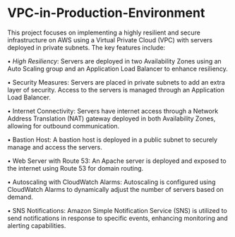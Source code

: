 # VPC-in-Production-Environment

This project focuses on implementing a highly resilient and secure infrastructure on AWS using a Virtual Private Cloud (VPC) with servers deployed in private subnets.
The key features include:

•	_High Resiliency_: Servers are deployed in two Availability Zones using an Auto Scaling group and an Application Load Balancer to enhance resiliency.

•	Security Measures: Servers are placed in private subnets to add an extra layer of security. Access to the servers is managed through an Application Load Balancer.

•	Internet Connectivity: Servers have internet access through a Network Address Translation (NAT) gateway deployed in both Availability Zones, allowing for outbound communication.

•	Bastion Host: A bastion host is deployed in a public subnet to securely manage and access the servers.

•	Web Server with Route 53: An Apache server is deployed and exposed to the internet using Route 53 for domain routing.

•	Autoscaling with CloudWatch Alarms: Autoscaling is configured using CloudWatch Alarms to dynamically adjust the number of servers based on demand.

•	SNS Notifications: Amazon Simple Notification Service (SNS) is utilized to send notifications in response to specific events, enhancing monitoring and alerting capabilities.
